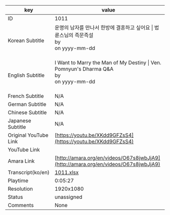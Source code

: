 |  key  |  value  |
|-------|---------|
| ID            | 1011 |
| Korean Subtitle | 운명의 남자를 만나서 한방에 결혼하고 싶어요 \| 법륜스님의 즉문즉설<br>by <br>on yyyy-mm-dd<br><br>|
| English Subtitle | I Want to Marry the Man of My Destiny \| Ven. Pomnyun's Dharma Q&A<br>by <br>on yyyy-mm-dd<br><br>|
| French Subtitle | N/A |
| German Subtitle | N/A |
| Chinese Subtitle | N/A |
| Japanese Subtitle | N/A |
| Original YouTube Link  | [https://youtu.be/XKdd9GFZsS4](https://youtu.be/XKdd9GFZsS4) |
| YouTube Link  |  |
| Amara Link    | [http://amara.org/en/videos/O67s8jwbJjA9](http://amara.org/en/videos/O67s8jwbJjA9) |
| Transcript(ko/en) | [1011.xlsx](https://github.com/jungtosociety/dharma-qna/raw/master/sub/1011/1011.xlsx) |
| Playtime | 0:05:27 |
| Resolution | 1920x1080|
| Status | unassigned |
| Comments | None |
